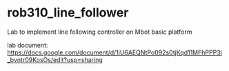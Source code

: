 # rob310_line_follower
Lab to implement line following controller on Mbot basic platform

lab document: https://docs.google.com/document/d/1iU6AEQNtPo092s0tjKqd11MFhPPP3l_bvntr09KosOs/edit?usp=sharing
